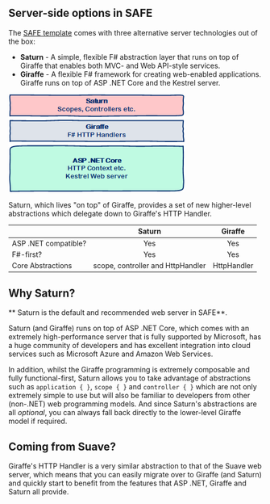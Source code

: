 ## Server-side options in SAFE

The [SAFE template](safe-template) comes with three alternative server technologies out of the box:

* **Saturn** - A simple, flexible F# abstraction layer that runs on top of Giraffe that enables both MVC- and Web API-style services. 
* **Giraffe** - A flexible F# framework for creating web-enabled applications. Giraffe runs on top of ASP .NET Core and the Kestrel server.

![](img/safe-server-1.png)

Saturn, which lives "on top" of Giraffe, provides a set of new higher-level abstractions which delegate down to Giraffe's HTTP Handler.

| | Saturn | Giraffe |
|-|:-:|:-:|
| ASP .NET compatible? | Yes | Yes |
| F#-first? | Yes | Yes |
| Core Abstractions | scope, controller and HttpHandler | HttpHandler |

## Why Saturn?
** Saturn is the default and recommended web server in SAFE**.

Saturn (and Giraffe) runs on top of ASP .NET Core, which comes with an extremely high-performance server that is fully supported by Microsoft, has a huge community of developers and has excellent integration into cloud services such as Microsoft Azure and Amazon Web Services.

In addition, whilst the Giraffe programming is extremely composable and fully functional-first, Saturn allows you to take advantage of abstractions such as `application { }`, `scope { }` and `controller { }` which are not only extremely simple to use but will also be familiar to developers from other (non-.NET) web programming models. And since Saturn's abstractions are all *optional*, you can always fall back directly to the lower-level Giraffe model if required.

## Coming from Suave?
Giraffe's HTTP Handler is a very similar abstraction to that of the Suave web server, which means that you can easily migrate over to Giraffe (and Saturn) and quickly start to benefit from the features that ASP .NET, Giraffe and Saturn all provide.
